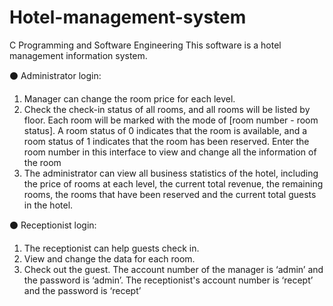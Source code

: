 # Hotel-management-system
 C Programming and Software Engineering
This software is a hotel management information system.

⚫ Administrator login:
1. Manager can change the room price for each level.
2. Check the check-in status of all rooms, and all rooms will be 
listed by floor. Each room will be marked with the mode of 
[room number - room status]. A room status of 0 indicates 
that the room is available, and a room status of 1 indicates 
that the room has been reserved. Enter the room number in 
this interface to view and change all the information of the 
room
3. The administrator can view all business statistics of the 
hotel, including the price of rooms at each level, the current 
total revenue, the remaining rooms, the rooms that have 
been reserved and the current total guests in the hotel.

⚫ Receptionist login:
1. The receptionist can help guests check in.
2. View and change the data for each room.
3. Check out the guest.
The account number of the manager is ‘admin’ and the password is ‘admin’.
The receptionist's account number is ‘recept’ and the password is ‘recept’
